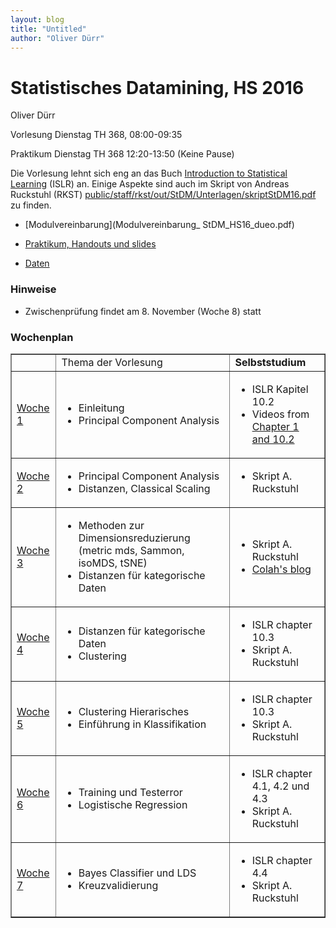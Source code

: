 ```yaml
---
layout: blog
title: "Untitled"
author: "Oliver Dürr"
---
```



# Statistisches Datamining, HS 2016

Oliver Dürr

Vorlesung Dienstag TH 368, 08:00-09:35

Praktikum Dienstag TH 368  12:20-13:50 (Keine Pause)



Die Vorlesung lehnt sich eng an das Buch [Introduction to Statistical Learning](https://www.r-bloggers.com/in-depth-introduction-to-machine-learning-in-15-hours-of-expert-videos/
) (ISLR) an. Einige Aspekte sind auch im Skript von Andreas Ruckstuhl (RKST) [public/staff/rkst/out/StDM/Unterlagen/skriptStDM16.pdf](smb://shared.zhaw.ch/public/staff/rkst/out/StDM/Unterlagen/skriptStDM16.pdf) zu finden. 

* [Modulvereinbarung](Modulvereinbarung_ StDM_HS16_dueo.pdf)

* [Praktikum, Handouts und slides](aufgaben.html)

* [Daten](https://www.dropbox.com/sh/zlwy3cgo3ffaga2/AADIRQ1frLjCvj8kC2lY0boEa?dl=0)


### Hinweise
* Zwischenprüfung findet am 8. November (Woche 8) statt


### Wochenplan 
<table border="1" style="vertical-align: top">

<tr>
<td></td>
<td>Thema der Vorlesung</td>
<td><strong>Selbststudium</strong></td>
</tr>

<tr>
<td><a href="woche1">Woche 1</a></td>
<td>
	<ul>
		<li><span>Einleitung</span></li>
		<li><span>Principal Component Analysis</span></li>
	</ul>
</td>
<td>
<ul>
<li>ISLR Kapitel 10.2</span></li>
<li>
	Videos from <a href="https://www.r-bloggers.com/in-depth-introduction-to-machine-learning-in-15-hours-of-expert-videos/">
	Chapter 1 and 10.2</a>
</li>
</ul>
</td>
</tr>


<tr>
<td><a href="woche2">Woche 2</a></td>
<td>
	<ul>
		<li><span>Principal Component Analysis</span></li>
		<li><span>Distanzen, Classical Scaling</span></li>
	</ul>
</td>
<td>
<ul>
<li>Skript A. Ruckstuhl</span></li>

</ul>
</td>
</tr>

<tr>
<td><a href="woche3">Woche 3</a></td>
<td>
	<ul>
		<li><span>Methoden zur Dimensionsreduzierung (metric mds, Sammon, isoMDS, tSNE)</span></li>
		<li><span>Distanzen für kategorische Daten</span></li>
	</ul>
</td>
<td>
<ul>
<li>Skript A. Ruckstuhl</span></li>
<li><a href="http://colah.github.io/posts/2014-10-Visualizing-MNIST/">Colah's blog</a></span></li>
</ul>
</td>
</tr>


<tr>
<td><a href="woche4">Woche 4</a></td>
<td>
	<ul>
		<li><span>Distanzen für kategorische Daten</span></li>
		<li><span>Clustering</span></li>
	</ul>
</td>
<td>
<ul>
<li>ISLR chapter 10.3</li>
<li>Skript A. Ruckstuhl</span></li>
</ul>
</td>
</tr>


<tr>
<td><a href="woche5">Woche 5</a></td>
<td>
	<ul>
		<li><span>Clustering Hierarisches</span></li>
		<li><span>Einführung in Klassifikation</span></li>
	</ul>
</td>
<td>
<ul>
<li>ISLR chapter 10.3</li>
<li>Skript A. Ruckstuhl</span></li>
</ul>
</td>
</tr>


<tr>
<td><a href="woche6">Woche 6</a></td>
<td>
	<ul>
		<li><span>Training und Testerror</span></li>
		<li><span>Logistische Regression</span></li>
	</ul>
</td>
<td>
<ul>
<li>ISLR chapter 4.1, 4.2 und 4.3</li>
<li>Skript A. Ruckstuhl</span></li>
</ul>
</td>
</tr>


<tr>
<td><a href="woche7">Woche 7</a></td>
<td>
	<ul>
		<li><span>Bayes Classifier und LDS</span></li>
		<li><span>Kreuzvalidierung</span></li>
	</ul>
</td>
<td>
<ul>
<li>ISLR chapter 4.4</li>
<li>Skript A. Ruckstuhl</span></li>
</ul>
</td>
</tr>



</table>
